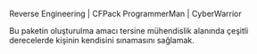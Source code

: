 Reverse Engineering | CFPack
ProgrammerMan | CyberWarrior

Bu paketin oluşturulma amacı tersine mühendislik alanında çeşitli derecelerde kişinin kendisini sınamasını sağlamak.
